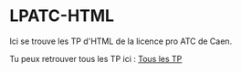 # LPATC-HTML
Ici se trouve les TP d'HTML de la licence pro ATC de Caen.

Tu peux retrouver tous les TP ici : [Tous les TP](https://rawgit.com/Balsakup/LPATC-HTML/master/index.html)
